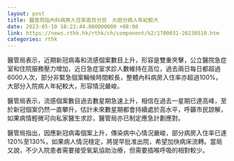 ```yaml
---
layout: post
title: 醫管局指內科病房入住率逾百分百　大部分病人年紀較大
date: 2023-05-10 18:23:44.000000000 +08:00
link: https://news.rthk.hk/rthk/ch/component/k2/1700031-20230510.htm
categories: rthk
---
```


醫管局表示，近期新冠病毒和流感個案數目上升，形容是雙重夾擊，公立醫院急症室和住院服務壓力增加，近日急症室求診人數維持在高位，過去兩日每日都超過6000人次，部分非緊急個案輪候時間較長，整體內科病房入住率亦超過100%，大部分入院病人年紀較大，形容情況嚴峻。

醫管局表示，流感個案數目過去數星期急速上升，相信在過去一星期已達高峰，至於新冠個案仍然一直攀升，估計未來數星期都會持續處於高水平，呼籲市民諒解，如果病情輕微可向私家醫生求診，醫管局亦已制定應急計劃應對。 

醫管局指出，因應新冠病毒個案上升，傳染病中心情況嚴峻，部分病房入住率已達120%至130%，如果病人情況穩定，將提早批准出院，希望加快病床流轉。當局又說，不少入院患者需要接受氧氣協助治療，但需要插喉呼吸的相對較少。
